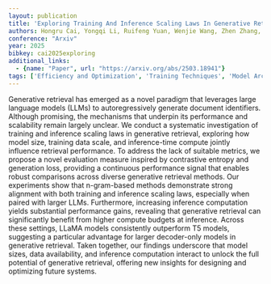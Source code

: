 ```yaml
---
layout: publication
title: 'Exploring Training And Inference Scaling Laws In Generative Retrieval'
authors: Hongru Cai, Yongqi Li, Ruifeng Yuan, Wenjie Wang, Zhen Zhang, Wenjie Li, Tat-seng Chua
conference: "Arxiv"
year: 2025
bibkey: cai2025exploring
additional_links:
  - {name: "Paper", url: "https://arxiv.org/abs/2503.18941"}
tags: ['Efficiency and Optimization', 'Training Techniques', 'Model Architecture', 'Scaling Laws', 'RAG', 'GPT', 'Pretraining Methods', 'Large-Scale Training', 'Pre-Training']
---
```

Generative retrieval has emerged as a novel paradigm that leverages large
language models (LLMs) to autoregressively generate document identifiers.
Although promising, the mechanisms that underpin its performance and
scalability remain largely unclear. We conduct a systematic investigation of
training and inference scaling laws in generative retrieval, exploring how
model size, training data scale, and inference-time compute jointly influence
retrieval performance. To address the lack of suitable metrics, we propose a
novel evaluation measure inspired by contrastive entropy and generation loss,
providing a continuous performance signal that enables robust comparisons
across diverse generative retrieval methods. Our experiments show that
n-gram-based methods demonstrate strong alignment with both training and
inference scaling laws, especially when paired with larger LLMs. Furthermore,
increasing inference computation yields substantial performance gains,
revealing that generative retrieval can significantly benefit from higher
compute budgets at inference. Across these settings, LLaMA models consistently
outperform T5 models, suggesting a particular advantage for larger decoder-only
models in generative retrieval. Taken together, our findings underscore that
model sizes, data availability, and inference computation interact to unlock
the full potential of generative retrieval, offering new insights for designing
and optimizing future systems.
